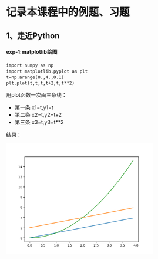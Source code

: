 # 记录本课程中的例题、习题

## 1、走近Python

#### exp-1:matplotlib绘图

```
import numpy as np
import matplotlib.pyplot as plt
t=np.arange(0.,4.,0.1)
plt.plot(t,t,t,t+2,t,t**2)
```

用plot函数一次画三条线：
- 第一条 x1=t,y1=t
- 第二条 x2=t,y2=t+2
- 第三条 x3=t,y3=t**2

结果：

<img height="300" align="center" src="https://github.com/yanmengk/Python_NJU/blob/master/resource/Figure_1.png" alt="">
